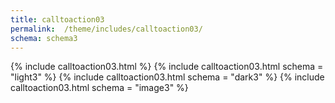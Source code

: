 ```yaml
---
title: calltoaction03
permalink:  /theme/includes/calltoaction03/
schema: schema3
---
```

<!-- v1.2.110 pages/theme/includes/calltoaction03.md-->
{% include calltoaction03.html %}
{% include calltoaction03.html schema = "light3" %}
{% include calltoaction03.html schema = "dark3" %}
{% include calltoaction03.html schema = "image3" %}
